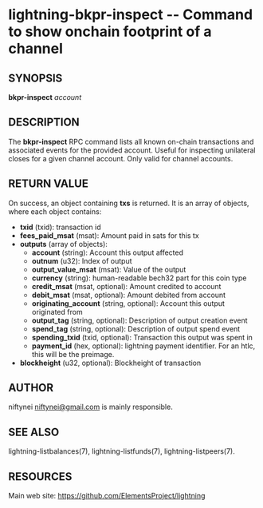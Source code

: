 lightning-bkpr-inspect -- Command to show onchain footprint of a channel
===================================================================

SYNOPSIS
--------

**bkpr-inspect** *account*

DESCRIPTION
-----------

The **bkpr-inspect** RPC command lists all known on-chain transactions and
associated events for the provided account. Useful for inspecting unilateral
closes for a given channel account. Only valid for channel accounts.

RETURN VALUE
------------

[comment]: # (GENERATE-FROM-SCHEMA-START)
On success, an object containing **txs** is returned.  It is an array of objects, where each object contains:

- **txid** (txid): transaction id
- **fees\_paid\_msat** (msat): Amount paid in sats for this tx
- **outputs** (array of objects):
  - **account** (string): Account this output affected
  - **outnum** (u32): Index of output
  - **output\_value\_msat** (msat): Value of the output
  - **currency** (string): human-readable bech32 part for this coin type
  - **credit\_msat** (msat, optional): Amount credited to account
  - **debit\_msat** (msat, optional): Amount debited from account
  - **originating\_account** (string, optional): Account this output originated from
  - **output\_tag** (string, optional): Description of output creation event
  - **spend\_tag** (string, optional): Description of output spend event
  - **spending\_txid** (txid, optional): Transaction this output was spent in
  - **payment\_id** (hex, optional): lightning payment identifier. For an htlc, this will be the preimage.
- **blockheight** (u32, optional): Blockheight of transaction

[comment]: # (GENERATE-FROM-SCHEMA-END)

AUTHOR
------

niftynei <niftynei@gmail.com> is mainly responsible.

SEE ALSO
--------

lightning-listbalances(7), lightning-listfunds(7), lightning-listpeers(7).

RESOURCES
---------

Main web site: <https://github.com/ElementsProject/lightning>

[comment]: # ( SHA256STAMP:431ddf80b4cc4ad778a0b7e720dc282671a34f62de9ceedb0f411277bdda91be)
